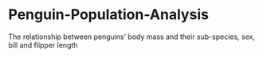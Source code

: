 # Penguin-Population-Analysis
The relationship between penguins’ body mass and their sub-species, sex, bill and flipper  length 
